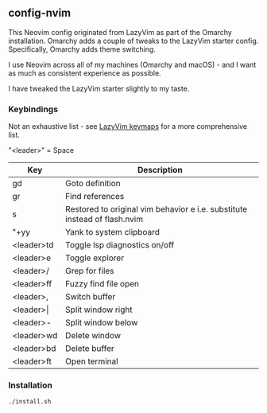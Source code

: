 ## config-nvim

This Neovim config originated from LazyVim as part of the Omarchy installation. 
Omarchy adds a couple of tweaks to the LazyVim starter config. Specifically, 
Omarchy adds theme switching.

I use Neovim across all of my machines (Omarchy and macOS) - and I want as much as 
consistent experience as possible. 

I have tweaked the LazyVim starter slightly to my taste.

### Keybindings 

Not an exhaustive list - see [LazyVim keymaps](https://www.lazyvim.org/keymaps) for a more comprehensive list.

"\<leader\>" = Space

| Key | Description |
|---|---|
| gd | Goto definition |
| gr | Find references |
| s | Restored to original vim behavior e i.e. substitute instead of flash.nvim |
| "+yy | Yank to system clipboard|
| \<leader\>td | Toggle lsp diagnostics on/off |
| \<leader\>e | Toggle explorer |
| \<leader\>/ | Grep for files |
| \<leader\>ff | Fuzzy find file open |
| \<leader\>, | Switch buffer |
| \<leader\>\| | Split window right |
| \<leader\>- | Split window below |
| \<leader\>wd | Delete window |
| \<leader\>bd | Delete buffer |
| \<leader\>ft | Open terminal |


### Installation 

    ./install.sh

